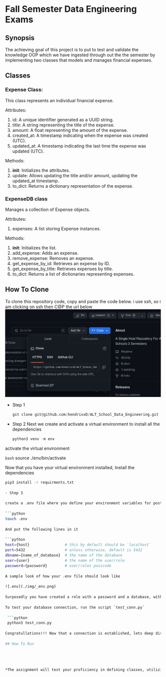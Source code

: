 # Fall Semester Data Engineering Exams

## Synopsis
 The achieving goal of this project is to put to test and validate the knowledge OOP which we have ingested through out the the semester by implementing two classes that models and manages financial expenses.

## Classes

 ### Expense Class:
  This class represents an individual financial expense.
  
  Attributes:
   1. id: A unique identifier generated as a UUID string.
   2. title: A string representing the title of the expense.
   3. amount: A float representing the amount of the expense.
   4. created_at: A timestamp indicating when the expense was created (UTC).
   5. updated_at: A timestamp indicating the last time the expense was updated (UTC).
    
  Methods:
   1. __init__: Initializes the attributes.
   2. update: Allows updating the title and/or amount, updating the updated_at timestamp.
   3. to_dict: Returns a dictionary representation of the expense.
 
 
 ### ExpenseDB class
  Manages a collection of Expense objects.
  
  Attributes:
   1. expenses: A list storing Expense instances.
  
  Methods:
   1. __init__: Initializes the list.
   2. add_expense: Adds an expense.
   3. remove_expense: Removes an expense.
   4. get_expense_by_id: Retrieves an expense by ID.
   5. get_expense_by_title: Retrieves expenses by title.
   6. to_dict: Returns a list of dictionaries representing expenses.

## How To Clone
 To clone this repository code, copy and paste the code below. i use ssh, so i am clicking on ssh then C@P the url below
  ![clone](./img/clone.png)

- Step 1

  ```python
  git clone git@github.com:hendrixxD/ALT_School_Data_Engineering.git

- Step 2
 Next we create and activate a virtual environment to install all the dependencies

  ```python
  python3 venv -m env

 activate the virtual environment

  ```bash```
  source ./env/bin/activate

  Now that you have your virtual environment installed, Install the dependencies

  ```bash
  pip3 install -r requirments.txt

- Step 3

 create a .env file where you define your environment variables for postgres

  ```python
  touch .env

 And put the following lines in it

  ```python
  host={host}                # this by default should be `localhost`
  port=5432                  # unless otherwise, default is 5432
  dbname={name_of_database}  # the name of the database
  user={user}                # the name of the user/role
  password={password}        # user/roles passcode

 A sample look of how your .env file should look like

  ![.env](./img/_env.png)

 Surposedly you have created a role with a password and a database, with a shema('exams'). you can now go ahead to test your connection.
 
 To test your database connection, run the script `test_conn.py`

   ```python
   python3 test_conn.py

Congratullations!!! Now that a connection is established, lets deep dive into the code.

## How To Run




*The assignment will test your proficiency in defining classes, utilizing class attributes and methods,and handling time-related functionalities.*
